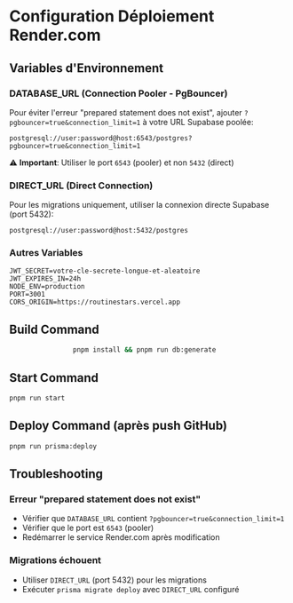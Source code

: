 # Configuration Déploiement Render.com

## Variables d'Environnement

### DATABASE_URL (Connection Pooler - PgBouncer)
Pour éviter l'erreur "prepared statement does not exist", ajouter `?pgbouncer=true&connection_limit=1` à votre URL Supabase poolée:

```
postgresql://user:password@host:6543/postgres?pgbouncer=true&connection_limit=1
```

⚠️ **Important**: Utiliser le port `6543` (pooler) et non `5432` (direct)

### DIRECT_URL (Direct Connection)
Pour les migrations uniquement, utiliser la connexion directe Supabase (port 5432):

```
postgresql://user:password@host:5432/postgres
```

### Autres Variables
```
JWT_SECRET=votre-cle-secrete-longue-et-aleatoire
JWT_EXPIRES_IN=24h
NODE_ENV=production
PORT=3001
CORS_ORIGIN=https://routinestars.vercel.app
```

## Build Command
```bash
                pnpm install && pnpm run db:generate
```

## Start Command
```bash
pnpm run start
```

## Deploy Command (après push GitHub)
```bash
pnpm run prisma:deploy
```

## Troubleshooting

### Erreur "prepared statement does not exist"
- Vérifier que `DATABASE_URL` contient `?pgbouncer=true&connection_limit=1`
- Vérifier que le port est `6543` (pooler)
- Redémarrer le service Render.com après modification

### Migrations échouent
- Utiliser `DIRECT_URL` (port 5432) pour les migrations
- Exécuter `prisma migrate deploy` avec `DIRECT_URL` configuré
